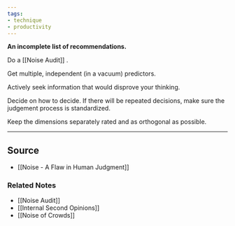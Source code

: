 ```yaml
---
tags:
- technique
- productivity
---
```

**An incomplete list of recommendations.**

Do a [[Noise Audit]] .

Get multiple, independent (in a vacuum) predictors.

Actively seek information that would disprove your thinking.

Decide on how to decide. If there will be repeated decisions, make sure the judgement process is standardized. 

Keep the dimensions separately rated and as orthogonal as possible.

---

## Source
- [[Noise - A Flaw in Human Judgment]]

### Related Notes
- [[Noise Audit]] 
- [[Internal Second Opinions]] 
- [[Noise of Crowds]]